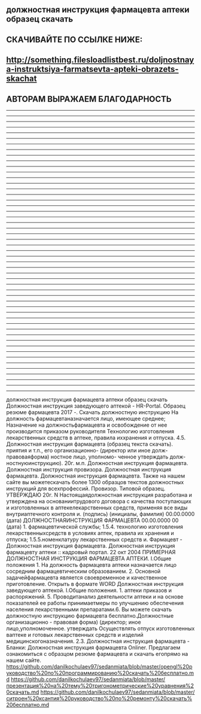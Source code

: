 должностная инструкция фармацевта аптеки образец скачать
--------------------------------------------------
СКАЧИВАЙТЕ ПО ССЫЛКЕ НИЖЕ:
--------------------------------------------------
http://something.filesloadlistbest.ru/doljnostnaya-instruktsiya-farmatsevta-apteki-obrazets-skachat
--------------------------------------------------
АВТОРАМ ВЫРАЖАЕМ БЛАГОДАРНОСТЬ
--------------------------------------------------
--------------------------------------------------
--------------------------------------------------
--------------------------------------------------
--------------------------------------------------
--------------------------------------------------
--------------------------------------------------
--------------------------------------------------
--------------------------------------------------
--------------------------------------------------
--------------------------------------------------
--------------------------------------------------
--------------------------------------------------
--------------------------------------------------
--------------------------------------------------
--------------------------------------------------
--------------------------------------------------
--------------------------------------------------
--------------------------------------------------
--------------------------------------------------
--------------------------------------------------
--------------------------------------------------
--------------------------------------------------
--------------------------------------------------
--------------------------------------------------
--------------------------------------------------
--------------------------------------------------
--------------------------------------------------
--------------------------------------------------
--------------------------------------------------
--------------------------------------------------
--------------------------------------------------
--------------------------------------------------
--------------------------------------------------
--------------------------------------------------
--------------------------------------------------
--------------------------------------------------
--------------------------------------------------
--------------------------------------------------
--------------------------------------------------
--------------------------------------------------
--------------------------------------------------
--------------------------------------------------
--------------------------------------------------
--------------------------------------------------
--------------------------------------------------
--------------------------------------------------
--------------------------------------------------
--------------------------------------------------
--------------------------------------------------
--------------------------------------------------
--------------------------------------------------
должностная инструкция фармацевта аптеки образец скачать Должностная инструкция заведующего аптекой - HR-Portal. Образец резюме фармацевта 2017 -. Скачать должностную инструкцию  На должность фармацевтаназначается лицо, имеющее среднее; Назначение на должностьфармацевта и освобождение от нее производится приказом руководителя Технологию изготовления лекарственных средств в аптеке, правила иххранения и отпуска. 4.5. Должностная инструкция фармацевта (образец текста скачать). приятия и т.п., его организационно- (директор или иное долж- правоваяформа) ностное лицо, уполномо- ченное утверждать долж- ностнуюинструкцию).    20г. м.п. Должностная инструкция фармацевта. Должностная инструкция провизора. Должностная инструкция фармацевта. Должностная инструкция фармацевта. Также на нашем сайте вы можетескачать более 1300 образцов текстов должностных инструкций для всехпрофессий.
Провизор. Типовой образец. УТВЕРЖДАЮ  20г. N Настоящаядолжностная инструкция разработана и утверждена на основаниитрудового договора с  качества поступающих и изготовленных в аптекелекарственных средств, применяя все виды внутриаптечного контроля и. (подпись) (инициалы, фамилия) 00.00.0000 (дата) ДОЛЖНОСТНАЯИНСТРУКЦИЯ ФАРМАЦЕВТА 00.00.0000  00 (дата) 1. фармацевтической службы; 1.5.4. технологию изготовления лекарственныхсредств в условиях аптек, правила их хранения и отпуска; 1.5.5.номенклатуру лекарственных средств и. Фармацевт - Должностная инструкция фармацевта. Должностная инструкция фармацевту аптеки :: кадровый портал. 22 окт 2004  ПРИМЕРНАЯ ДОЛЖНОСТНАЯ ИНСТРУКЦИЯ ФАРМАЦЕВТА АПТЕКИ. I.Общие положения 1. На должность фармацевта аптеки назначается лицо сосредним фармацевтическим образованием. 2. Основной задачейфармацевта является своевременное и качественное приготовление. Открыть в формате WORD Должностная инструкция заведующего аптекой. I.Общие положения. 1.  аптеки приказов и распоряжений. 5. Проводитанализ деятельности аптеки и на основе показателей ее работы принимаетмеры по улучшению обеспечения населения лекарственными препаратами.6. Вы можете скачать должностную инструкцию фармацевта бесплатно.Должностные  организационно - правовая форма) (директор; иное лицо,уполномоченное. утверждать  Осуществлять отпуск изготовленных ваптеке и готовых лекарственных средств и изделий медицинскогоназначения. 2.3. Должностная инструкция фармацевта -
Бланки: Должностная инструкция фармацевта Onliner. Предлагаем ознакомиться с образцом резюме фармацевта и скачать егопрямо на нашем сайте.
https://github.com/danilkochulaev97/sedanmiata/blob/master/opengl%20руководство%20по%20программированию%20скачать%20бесплатно.md
https://github.com/danilkochulaev97/sedanmiata/blob/master/презентация%20на%20тему%20тригонометрические%20уравнения%20скачать.md
https://github.com/danilkochulaev97/sedanmiata/blob/master/ситроен%20ксантия%20руководство%20по%20ремонту%20скачать%20бесплатно.md